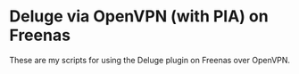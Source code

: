 # Deluge via OpenVPN (with PIA) on Freenas

These are my scripts for using the Deluge plugin on Freenas over OpenVPN. 